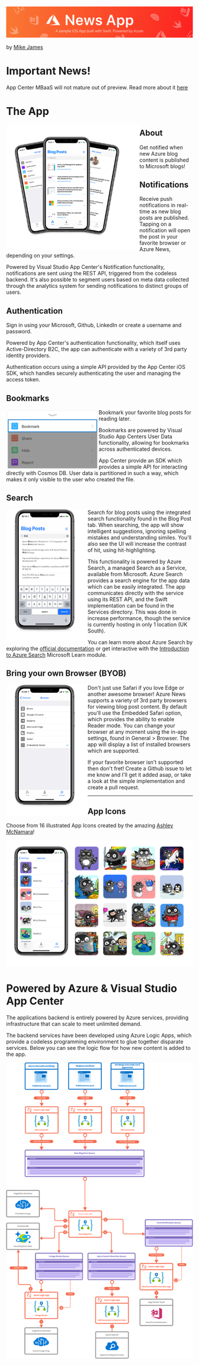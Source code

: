 ![Mike James](resources/readmeBanner.png)

by [Mike James](https://twitter.com/mikecodesdotnet)

# Important News! 
App Center MBaaS will not mature out of preview. Read more about it [here](https://devblogs.microsoft.com/appcenter/app-center-mbaas-retirement/)

# The App

<a href="" target="_blank"><img align="left" src="resources/fanDevices.png" width="360"/></a>

## About

Get notified when new Azure blog content is published to Microsoft blogs!

## Notifications

Receive push notifications in real-time as new blog posts are published. Tapping on a notification will open the post in your favorite browser or Azure News, depending on your settings.

Powered by Visual Studio App Center's Notification functionality, notifications are sent using the REST API, triggered from the codeless backend. It's also possible to segment users based on meta data collected through the analytics system for sending notifications to distinct groups of users.

## Authentication

Sign in using your Microsoft, Github, LinkedIn or create a username and password.

Powered by App Center's authentication functionality, which itself uses Active-Directory B2C, the app can authenticate with a variety of 3rd party identity providers.

Authentication occurs using a simple API provided by the App Center iOS SDK, which handles securely authenticating the user and managing the access token.

## Bookmarks

<a href="" target="_blank"><img align="left" src="resources/bookmark.png" width="250"/></a>

Bookmark your favorite blog posts for reading later.

Bookmarks are powered by Visual Studio App Centers User Data functionality, allowing for bookmarks across authenticated devices.

App Center provide an SDK which provides a simple API for interacting directly with Cosmos DB. User data is partitioned in such a way, which makes it only visible to the user who created the file.

## Search

<a href="" target="_blank"><img align="left" src="resources/searchSuggestions.png" width="220"/></a>

Search for blog posts using the integrated search functionality found in the Blog Post tab. When searching, the app will show intelligent suggestions, ignoring spelling mistakes and understanding similes. You'll also see the UI will increase the contrast of hit, using hit-highlighting.

This functionality is powered by Azure Search, a managed Search as a Service, available from Microsoft. Azure Search provides a search engine for the app data which can be easily integrated. The app communicates directly with the service using its REST API, and the Swift implementation can be found in the Services directory. This was done in increase performance, though the service is currently hosting in only 1 location (UK South).

You can learn more about Azure Search by exploring the [official documentation](https://docs.microsoft.com/en-us/azure/search/) or get interactive with the [Introduction to Azure Search](https://docs.microsoft.com/en-us/learn/modules/intro-to-azure-search/) Microsoft Learn module.

## Bring your own Browser (BYOB)

<a href="" target="_blank"><img align="left" src="resources/settings-browsers.png" width="220"/></a>

Don't just use Safari if you love Edge or another awesome browser! Azure News supports a variety of 3rd party browsers for viewing blog post content. By default you'll use the Embedded Safari option, which provides the ability to enable Reader mode. You can change your browser at any moment using the in-app settings, found in General > Browser. The app will display a list of installed browsers which are supported.

 If your favorite browser isn't supported then don't fret! Create a Github issue to let me know and I'll get it added asap, or take a look at the simple implementation and create a pull request.

---

## App Icons

Choose from 16 illustrated App Icons created by the amazing [Ashley McNamara](https://github.com/ashleymcnamara)!

![App Icon Grid Array ](resources/appIcons.png)

# Powered by Azure & Visual Studio App Center

The applications backend is entirely powered by Azure services, providing infrastructure that can scale to meet unlimited demand.

The backend services have been developed using Azure Logic Apps, which provide a codeless programming environment to glue together disparate services. Below you can see the logic flow for how new content is added to the app.

![App Icon Grid Array ](resources/backendLogic.png)
